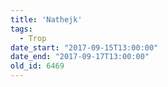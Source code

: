 ```yaml
---
title: 'Nathejk'
tags:
  - Trop
date_start: "2017-09-15T13:00:00"
date_end: "2017-09-17T13:00:00"
old_id: 6469
---
```

